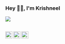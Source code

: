 ### Hey 👋🏽, I'm Krishneel

![](https://visitor-badge.glitch.me/badge?page_id=iKrishneel.iKrishneel)

<br/>
<a href="https://www.linkedin.com/in/ikrishneel/">
  <img align="left" alt="Krishneels's LinkdeIN" width="22px" src="https://cdn.jsdelivr.net/npm/simple-icons@v3/icons/linkedin.svg" />
</a>
<a href="https://github.com/iKrishneel">
  <img align="left" alt="Krishneel's GitHub" width="22px" src="https://cdn.jsdelivr.net/npm/simple-icons@v3/icons/github.svg" />
</a>
<a href="https://scholar.google.com/citations?hl=en&user=tPZ59uIAAAAJ">
  <img align="left" alt="Krishneel's Google Scholar" width="22px" src="https://cdn.jsdelivr.net/npm/simple-icons@v3/icons/googlescholar.svg" />
</a>
<br/>
